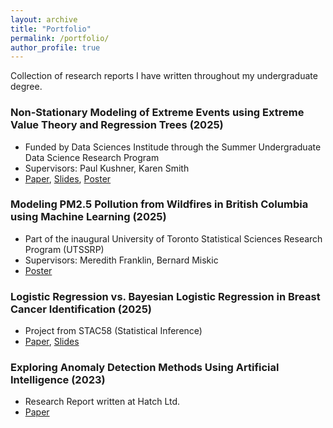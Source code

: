 ```yaml
---
layout: archive
title: "Portfolio"
permalink: /portfolio/
author_profile: true
---
```


Collection of research reports I have written throughout my undergraduate degree. 
### Non-Stationary Modeling of Extreme Events using Extreme Value Theory and Regression Trees (2025)

  - Funded by Data Sciences Institude through the Summer Undergraduate Data Science Research Program
  - Supervisors: Paul Kushner, Karen Smith
  - [Paper](../files/Extreme_Winds_SUDS.pdf), [Slides](../files/SUDS_Extreme_Wind_Presentation.pdf), [Poster](../files/SUDS_Extreme_Winds_Poster__Copy_.pdf)

### Modeling PM2.5 Pollution from Wildfires in British Columbia using Machine Learning (2025)

  - Part of the inaugural University of Toronto Statistical Sciences Research Program (UTSSRP)
  - Supervisors: Meredith Franklin, Bernard Miskic
  - [Poster](../files/UTSSRP.pdf)

### Logistic Regression vs. Bayesian Logistic Regression in Breast Cancer Identification (2025)

  - Project from STAC58 (Statistical Inference)
  - [Paper](../files/STAC58_Project_Report.pdf), [Slides](../files/STAC58_Project.pdf)

### Exploring Anomaly Detection Methods Using Artificial Intelligence (2023)

  - Research Report written at Hatch Ltd.
  - [Paper](../files/Research_Paper_Anomaly_Detection.pdf)


